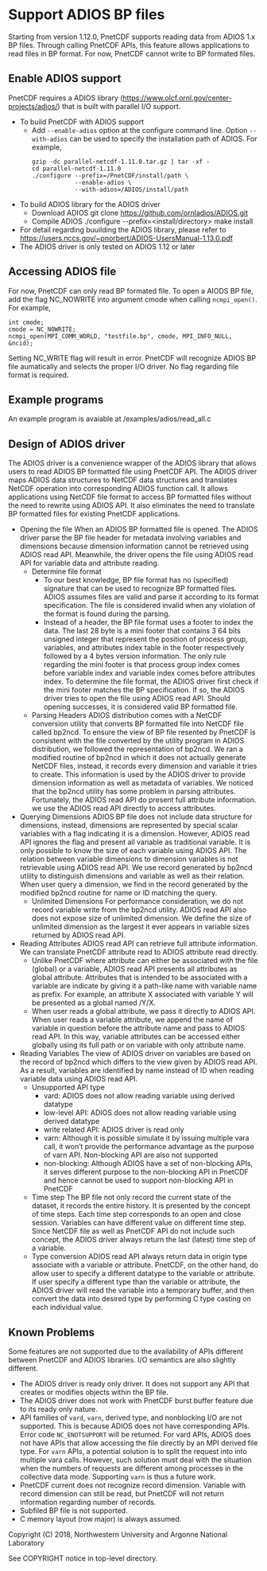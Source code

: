 # Support ADIOS BP files

Starting from version 1.12.0, PnetCDF supports reading data from ADIOS 1.x BP files. 
Through calling PnetCDF APIs, this feature allows applications to
read files in BP format. For now, PnetCDF cannot write to BP formated files.

## Enable ADIOS support

PnetCDF requires a ADIOS library (https://www.olcf.ornl.gov/center-projects/adios/) that is built with parallel I/O support.
* To build PnetCDF with ADIOS support
  + Add `--enable-adios` option at the configure command line. Option
    `--with-adios` can be used to specify the installation path of ADIOS.
    For example,
    ```
    gzip -dc parallel-netcdf-1.11.0.tar.gz | tar -xf -
    cd parallel-netcdf-1.11.0
    ./configure --prefix=/PnetCDF/install/path \
                --enable-adios \
                --with-adios=/ADIOS/install/path
    ```
* To build ADIOS library for the ADIOS driver
  + Download ADIOS
    git clone https://github.com/ornladios/ADIOS.git
  + Compile ADIOS
    ./configure --prefix=<install/directory>
    make install
* For detail regarding buuilding the ADIOS library, please refer to https://users.nccs.gov/~pnorbert/ADIOS-UsersManual-1.13.0.pdf
* The ADIOS driver is only tested on ADIOS 1.12 or later


## Accessing ADIOS file

For now, PnetCDF can only read BP formated file. To open a AIODS BP file, add the flag NC_NOWRITE into argument cmode when
calling `ncmpi_open()`. For example,
```
int cmode;
cmode = NC_NOWRITE;
ncmpi_open(MPI_COMM_WORLD, "testfile.bp", cmode, MPI_INFO_NULL, &ncid);
```

Setting NC_WRITE flag will result in error. PnetCDF will recognize ADIOS BP file aumatically and selects the proper I/O driver.
No flag regarding file format is required.

## Example programs

An example program is avaiable at /examples/adios/read_all.c

## Design of ADIOS driver

The ADIOS driver is a convenience wrapper of the ADIOS library that allows users to read ADIOS BP formatted file using PnetCDF API. The ADIOS driver maps ADIOS data structures to NetCDF data structures and translates NetCDF operation into corresponding ADIOS function call. It allows applications using NetCDF file format to access BP formatted files without the need to rewrite using ADIOS API. It also eliminates the need to translate BP formatted files for existing PnetCDF applications.

* Opening the file
  When an ADIOS BP formatted file is opened. The ADIOS driver parse the BP file header for metadata involving variables and dimensions because dimension information cannot be retrieved using ADIOS read API. Meanwhile, the driver opens the file using ADIOS read API for variable data and attribute reading. 
  + Determine file format
    + To our best knowledge, BP file format has no (specified) signature that can be used to recognize BP formatted files.
      ADIOS assumes files are valid and parse it according to its format specification. The file is considered invalid when any violation of the format is found during the parsing.
    + Instead of a header, the BP file format uses a footer to index the data. 
      The last 28 byte is a mini footer that contains 3 64 bits unsigned integer that represent the position of process group, variables, and attributes index table in the footer respectively followed by a 4 bytes version information. The only rule regarding the mini footer is that process group index comes before variable index and variable index comes before attributes index.
    To determine the file format, the ADIOS driver first check if the mini footer matches the BP specification. If so, the ADIOS driver tries to open the file using ADIOS read API. Should opening successes, it is considered valid BP formatted file.
  + Parsing Headers
    ADIOS distribution comes with a NetCDF conversion utility that converts BP formatted file into NetCDF file called bp2ncd. To ensure the view of BP file resented by PnetCDF is consistent with the file converted by the utility program in ADIOS distribution, we followed the representation of bp2ncd.
    We ran a modified routine of bp2ncd in which it does not actually generate NetCDF files, instead, it records every dimension and variable it tries to create. This information is used by the ADIOS driver to provide dimension information as well as metadata of variables. We noticed that the bp2ncd utility has some problem in parsing attributes. Fortunately, the ADIOS read API do present full attribute information. we use the ADIOS read API directly to access attributes.
* Querying Dimensions
  ADIOS BP file does not include data structure for dimensions, instead, dimensions are represented by special scalar variables with a flag indicating it is a dimension. However, ADIOS read API ignores the flag and present all variable as traditional variable. It is only possible to know the size of each variable using ADIOS API. The relation between variable dimensions to dimension variables is not retrievable using ADIOS read API. We use record generated by bp2ncd utility to distinguish dimensions and variable as well as their relation.
  When user query a dimension, we find in the record generated by the modified bp2ncd routine for name or ID matching the query.
  + Unlimited Dimensions
    For performance consideration, we do not record variable write from the bp2ncd utility. ADIOS read API also does not expose size of unlimited dimension. We define the size of unlimited dimension as the largest it ever appears in variable sizes returned by ADIOS read API.
* Reading Attributes
  ADIOS read API can retrieve full attribute information. We can translate PnetCDF attribute read to ADIOS attribute read directly.
  + Unlike PnetCDF where attribute can either be associated with the file (global) or a variable, ADIOS read API presents all attributes as global attribute. Attributes that is intended to be associated with a variable are indicate by giving it a path-like name with variable name as prefix. For example, an attribute X associated with variable Y will be presented as a global named /Y/X.
  + When user reads a global attribute, we pass it directly to ADIOS API. When user reads a variable attribute, we append the name of variable in question before the attribute name and pass to ADIOS read API. In this way, variable attributes can be accessed either globally using its full path or on variable with only attribute name.
* Reading Variables
  The view of ADIOS driver on variables are based on the record of bp2ncd which differs to the view given by ADIOS read API. As a result, variables are identified by name instead of ID when reading variable data using ADIOS read API.
  + Unsupported API type
    + vard: ADIOS does not allow reading variable using derived datatype
    + low-level API: ADIOS does not allow reading variable using derived datatype
    + write related API: ADIOS driver is read only
    + varn: Although it is possible simulate it by issuing multiple vara call, it won’t provide the performance advantage as the purpose of varn API. Non-blocking API are also not supported
    + non-blocking: Although ADIOS have a set of non-blocking APIs, it serves different purpose to the non-blocking API in PnetCDF and hence cannot be used to support non-blocking API in PnetCDF
  + Time step
    The BP file not only record the current state of the dataset, it records the entire history. It is presented by the concept of time steps. 
    Each time step corresponds to an open and close session. Variables can have different value on different time step.
    Since NetCDF file as well as PnetCDF API do not include such concept, the ADIOS driver always return the last (latest) time step of a variable.
  + Type conversion
    ADIOS read API always return data in origin type associate with a variable or attribute. 
    PnetCDF, on the other hand, do allow user to specify a different datatype to the variable or attribute. 
    If user specify a different type than the variable or attribute, the ADIOS driver will read the variable into a temporary buffer, and then convert the data into desired type by performing C type casting on each individual value.

## Known Problems

Some features are not supported due to the availability of APIs different
between PnetCDF and ADIOS libraries. I/O semantics are also slightly
different.

* The ADIOS driver is ready only driver. It does not support any API that creates or modifies 
  objects within the BP file.
* The ADIOS driver does not work with PnetCDF burst buffer feature due to its ready only nature.
* API families of `vard`, `varn`, derived type, and nonblocking I/O are not supported. This
  is because ADIOS does not have corresponding APIs. Error code
  `NC_ENOTSUPPORT` will be returned. For vard APIs, ADIOS does not have APIs
  that allow accessing the file directly by an MPI derived file type. For
  `varn` APIs, a potential solution is to split the request into into multiple
  vara calls. However, such solution must deal with the situation when the
  numbers of requests are different among processes in the collective data
  mode. Supporting `varn` is thus a future work.
* PnetCDF current does not recognize record dimension. Variable with record dimension can 
  still be read, but PnetCDF will not return information regarding number of records.
* Subfiled BP file is not supported. 
* C memory layout (row major) is always assumed.

Copyright (C) 2018, Northwestern University and Argonne National Laboratory

See COPYRIGHT notice in top-level directory.

